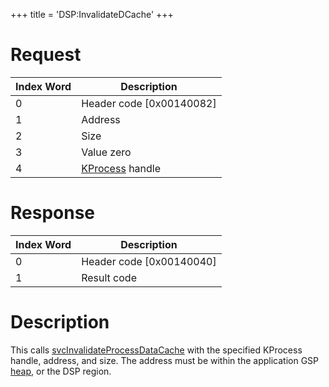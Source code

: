 +++
title = 'DSP:InvalidateDCache'
+++

# Request

| Index Word | Description                            |
|------------|----------------------------------------|
| 0          | Header code \[0x00140082\]             |
| 1          | Address                                |
| 2          | Size                                   |
| 3          | Value zero                             |
| 4          | [KProcess](KProcess "wikilink") handle |

# Response

| Index Word | Description                |
|------------|----------------------------|
| 0          | Header code \[0x00140040\] |
| 1          | Result code                |

# Description

This calls [svcInvalidateProcessDataCache](SVC "wikilink") with the
specified KProcess handle, address, and size. The address must be within
the application GSP [heap](Memory_layout "wikilink"), or the DSP region.